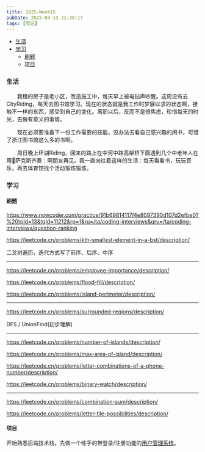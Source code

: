 ```yaml
---
title: 2025-Week15
pubDate: 2025-04-13 21:39:17
tags: [周记]
---
```


- [生活](#%E7%94%9F%E6%B4%BB)
- [学习](#%E5%AD%A6%E4%B9%A0)
  * [刷题](#%E5%88%B7%E9%A2%98)
  * [项目](#%E9%A1%B9%E7%9B%AE)
  
### 生活
&emsp;&emsp;我租的房子是老小区，改造施工中，每天早上被电钻声吵醒。这周没有去CityRiding，每天去图书馆学习。现在的状态就是我工作时梦寐以求的状态啊，接触不一样的东西，感受到自己的变化。离职以后，反而不是很焦虑，珍惜每天的时光，去做有意义的事情。

&emsp;&emsp;现在必须要准备下一份工作需要的技能，没办法去看自己感兴趣的闲书，可惜了浙江图书馆这么多的书啊。

&emsp;&emsp;周日晚上环湖Riding，回来的路上在中河中路高架桥下面遇到几个中老年人在用🎷萨克斯齐奏：啊朋友再见。我一直向往着这样的生活：每天看看书，玩玩音乐，再去体育馆找个活动锻炼锻炼。

### 学习
#### 刷题
https://www.nowcoder.com/practice/91b69814117f4e8097390d107d2efbe0?%20tpId=13&tqId=11212&rp=1&ru=/ta/coding-interviews&qru=/ta/coding-interviews/question-ranking

https://leetcode.cn/problems/kth-smallest-element-in-a-bst/description/

二叉树遍历，迭代方式写了前序、后序、中序

---

https://leetcode.cn/problems/employee-importance/description/

https://leetcode.cn/problems/flood-fill/description/

https://leetcode.cn/problems/island-perimeter/description/

---

https://leetcode.cn/problems/surrounded-regions/description/

DFS / UnionFind(初步理解)

---

https://leetcode.cn/problems/number-of-islands/description/

https://leetcode.cn/problems/max-area-of-island/description/

https://leetcode.cn/problems/letter-combinations-of-a-phone-number/description/

https://leetcode.cn/problems/binary-watch/description/

---

https://leetcode.cn/problems/combination-sum/description/

https://leetcode.cn/problems/letter-tile-possibilities/description/

#### 项目
开始熟悉后端技术栈，先做一个练手的带登录/注册功能的[用户管理系统](https://github.com/roc80/UserCenter)。

<script src="https://giscus.app/client.js"
        data-repo="roc80/Blog"
        data-repo-id="R_kgDOO4NnfQ"
        data-category="Announcements"
        data-category-id="DIC_kwDOO4Nnfc4Ctshe"
        data-mapping="pathname"
        data-strict="1"
        data-reactions-enabled="1"
        data-emit-metadata="0"
        data-input-position="top"
        data-theme="preferred_color_scheme"
        data-lang="zh-CN"
        data-loading="lazy"
        crossorigin="anonymous"
        async>
</script>